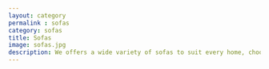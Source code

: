 ```yaml
---
layout: category
permalink : sofas
category: sofas
title: Sofas
image: sofas.jpg
description: We offers a wide variety of sofas to suit every home, choose from top quality leather sofas or luxurious fabric upholstery all available in a stunning array of colours, fabrics and sizes.  Find your perfect match in our collection of sofas, chairs, and recliners.
---
```

